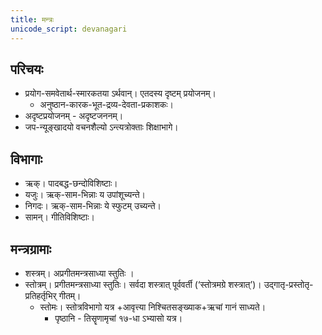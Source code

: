```yaml
---
title: मन्त्रः
unicode_script: devanagari
---
```


## परिचयः
- प्रयोग-समवेतार्थ-स्मारकतया ऽर्थवान्। एतदस्य दृष्टम् प्रयोजनम्।
  - अनुष्ठान-कारक-भूत-द्रव्य-देवता-प्रकाशकः।
- अदृष्टप्रयोजनम् - अदृष्टजननम्।
- जप-न्यूङ्खादयो वचनशैल्यो ऽन्त्यत्रोक्ताः शिक्षाभागे।

## विभागाः
- ऋक्। पादबद्ध-छन्दोविशिष्टाः।
- यजुः। ऋक्-साम-भिन्नाः य उपांशूच्यन्ते।
- निगदः। ऋक्-साम-भिन्नाः ये स्फुटम् उच्यन्ते।
- सामन्। गीतिविशिष्टाः।

## मन्त्रग्रामाः
- शस्त्रम्। अप्रगीतमन्त्रसाध्या स्तुतिः ।
- स्तोत्रम्। प्रगीतमन्त्रसाध्या स्तुतिः। सर्वदा शस्त्रात् पूर्ववर्ती (‘स्तोत्रमग्रे शस्त्रात्’)। उद्गातृ-प्रस्तोतृ-प्रतिहर्तृभिर् गीतम्।
  - स्तोमः। स्तोत्रविभागो यत्र +आवृत्त्या निश्चितसङ्ख्याक+ऋचां गानं साध्यते।
    - पृष्ठानि - तिसॄणामृचां १७-धा ऽभ्यासो यत्र।